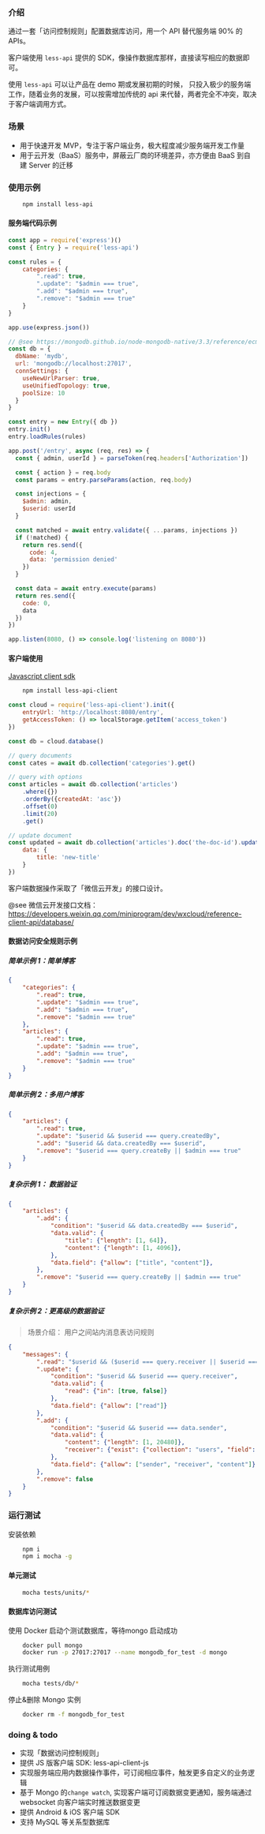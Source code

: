 
### 介绍

通过一套「访问控制规则」配置数据库访问，用一个 API 替代服务端 90% 的 APIs。

客户端使用 `less-api` 提供的 SDK，像操作数据库那样，直接读写相应的数据即可。

使用 `less-api` 可以让产品在 demo 期或发展初期的时候， 只投入极少的服务端工作，随着业务的发展，可以按需增加传统的 api 来代替，两者完全不冲突，取决于客户端调用方式。

### 场景

- 用于快速开发 MVP，专注于客户端业务，极大程度减少服务端开发工作量
- 用于云开发（BaaS）服务中，屏蔽云厂商的环境差异，亦方便由 BaaS 到自建 Server 的迁移

### 使用示例

```sh
    npm install less-api
```

#### 服务端代码示例

```js
const app = require('express')()
const { Entry } = require('less-api')

const rules = {
    categories: {
        ".read": true,
        ".update": "$admin === true",
        ".add": "$admin === true",
        ".remove": "$admin === true"
    }
}

app.use(express.json())

// @see https://mongodb.github.io/node-mongodb-native/3.3/reference/ecmascriptnext/connecting/
const db = {
  dbName: 'mydb',
  url: 'mongodb://localhost:27017',
  connSettings: {
    useNewUrlParser: true,
    useUnifiedTopology: true,
    poolSize: 10
  }
}

const entry = new Entry({ db })
entry.init()
entry.loadRules(rules)

app.post('/entry', async (req, res) => {
  const { admin, userId } = parseToken(req.headers['Authorization'])

  const { action } = req.body
  const params = entry.parseParams(action, req.body)

  const injections = {
    $admin: admin,
    $userid: userId
  }

  const matched = await entry.validate({ ...params, injections })
  if (!matched) {
    return res.send({
      code: 4,
      data: 'permission denied'
    })
  }

  const data = await entry.execute(params)
  return res.send({
    code: 0,
    data
  })
})

app.listen(8080, () => console.log('listening on 8080'))
```

#### 客户端使用

[Javascript client sdk](https://github.com/Maslow/less-api-client-js.git)

```sh
    npm install less-api-client
```

```js
const cloud = require('less-api-client').init({
    entryUrl: 'http://localhost:8080/entry',
    getAccessToken: () => localStorage.getItem('access_token')
})

const db = cloud.database()

// query documents
const cates = await db.collection('categories').get()

// query with options
const articles = await db.collection('articles')
    .where({})
    .orderBy({createdAt: 'asc'})
    .offset(0)
    .limit(20)
    .get()

// update document
const updated = await db.collection('articles').doc('the-doc-id').update({
    data: {
        title: 'new-title'
    }
})
```

客户端数据操作采取了「微信云开发」的接口设计。

@see 微信云开发接口文档： https://developers.weixin.qq.com/miniprogram/dev/wxcloud/reference-client-api/database/

#### 数据访问安全规则示例

##### 简单示例 1：简单博客

```json
{
    "categories": {
        ".read": true,
        ".update": "$admin === true",
        ".add": "$admin === true",
        ".remove": "$admin === true"
    },
    "articles": {
        ".read": true,
        ".update": "$admin === true",
        ".add": "$admin === true",
        ".remove": "$admin === true"
    }
}
```

##### 简单示例 2：多用户博客

```json
{
    "articles": {
        ".read": true,
        ".update": "$userid && $userid === query.createdBy",
        ".add": "$userid && data.createdBy === $userid",
        ".remove": "$userid === query.createBy || $admin === true"
    }
}
```

##### 复杂示例 1： 数据验证

```json
{
    "articles": {
        ".add": {
            "condition": "$userid && data.createdBy === $userid",
            "data.valid": {
                "title": {"length": [1, 64]},
                "content": {"length": [1, 4096]},
            },
            "data.field": {"allow": ["title", "content"]},
        },
        ".remove": "$userid === query.createBy || $admin === true"
    }
}
```

##### 复杂示例 2：更高级的数据验证

> 场景介绍： 用户之间站内消息表访问规则

```json
{
    "messages": {
        ".read": "$userid && ($userid === query.receiver || $userid === query.sender)",
        ".update": {
            "condition": "$userid && $userid === query.receiver",
            "data.valid": {
                "read": {"in": [true, false]}
            },
            "data.field": {"allow": ["read"]}
        },
        ".add": {
            "condition": "$userid && $userid === data.sender",
            "data.valid": {
                "content": {"length": [1, 20480]},
                "receiver": {"exist": {"collection": "users", "field": "_id"}}
            },
            "data.field": {"allow": ["sender", "receiver", "content"]}
        },
        ".remove": false
    }
}
```

### 运行测试

安装依赖

```sh
    npm i
    npm i mocha -g
```

#### 单元测试

```sh
    mocha tests/units/*
```

#### 数据库访问测试

使用 Docker 启动个测试数据库，等待mongo 启动成功

```sh
    docker pull mongo
    docker run -p 27017:27017 --name mongodb_for_test -d mongo
```

执行测试用例

```sh
    mocha tests/db/*
```

停止&删除 Mongo 实例

```sh
    docker rm -f mongodb_for_test
```

### doing & todo

- 实现「数据访问控制规则」
- 提供 JS 版客户端 SDK: less-api-client-js
- 实现服务端应用内数据操作事件，可订阅相应事件，触发更多自定义的业务逻辑
- 基于 Mongo 的`change watch`, 实现客户端可订阅数据变更通知，服务端通过 websocket 向客户端实时推送数据变更
- 提供 Android & iOS 客户端 SDK
- 支持 MySQL 等关系型数据库

